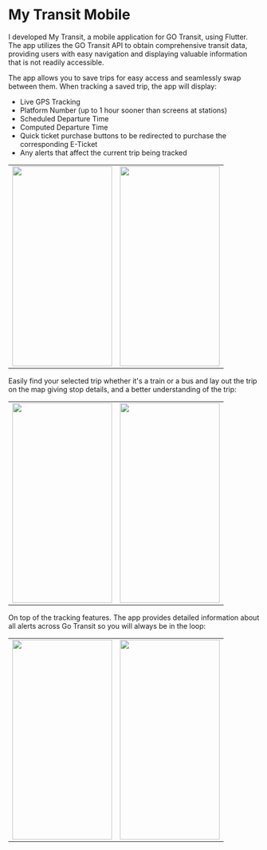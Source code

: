 <h1>My Transit Mobile</h1>

<p>I developed My Transit, a mobile application for GO Transit, using Flutter. The app utilizes the GO Transit API to obtain comprehensive transit data, providing users with easy navigation and displaying valuable information that is not readily accessible.</p>
<p>The app allows you to save trips for easy access and seamlessly swap between them. When tracking a saved trip, the app will display:</p>
<ul>
  <li>Live GPS Tracking</li>
  <li>Platform Number (up to 1 hour sooner than screens at stations)</li>
  <li>Scheduled Departure Time</li>
  <li>Computed Departure Time</li>
  <li>Quick ticket purchase buttons to be redirected to purchase the corresponding E-Ticket</li>
  <li>Any alerts that affect the current trip being tracked</li>
</ul>
<table style="border: none;">
  <tr>
    <td><img src="https://i.imgur.com/EAIdm3T.png" width="200" height="400"/></td>
    <td><img src="https://i.imgur.com/T2n8S0R.png" width="200" height="400"/></td>
  </tr>
</table>
<p>Easily find your selected trip whether it's a train or a bus and lay out the trip on the map giving stop details, and a better understanding of the trip:</p>
<table style="border: none;">
  <tr>
    <td><img src="https://i.imgur.com/uuaRtD4.png" width="200" height="400"/></td>
    <td><img src="https://i.imgur.com/2aXypaP.png" width="200" height="400"/></td>
  </tr>
</table>
<p>On top of the tracking features. The app provides detailed information about all alerts across Go Transit so you will always be in the loop:</p>
<table style="border: none;">
  <tr>
    <td><img src="https://i.imgur.com/30xmdAA.png" width="200" height="400"/></td>
    <td><img src="https://i.imgur.com/bZ9WjqA.png" width="200" height="400"/></td>
  </tr>
</table>
